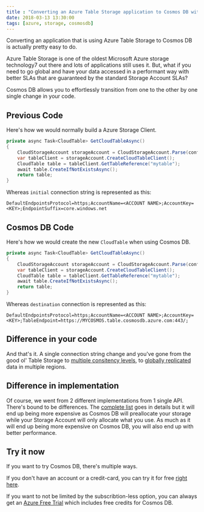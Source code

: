 ```yaml
---
title : "Converting an Azure Table Storage application to Cosmos DB with Table API"
date: 2018-03-13 13:30:00
tags: [azure, storage, cosmosdb]
---
```


Converting an application that is using Azure Table Storage to Cosmos DB is actually pretty easy to do.

Azure Table Storage is one of the oldest Microsoft Azure storage technology7 out there and lots of applications still uses it. But, what if you need to go global and have your data accessed in a performant way with better SLAs that are guaranteed by the standard Storage Account SLAs? 

Cosmos DB allows you to effortlessly transition from one to the other by one single change in your code.

## Previous Code

Here's how we would normally build a Azure Storage Client.

```csharp
private async Task<CloudTable> GetCloudTableAsync()
{
    CloudStorageAccount storageAccount = CloudStorageAccount.Parse(configuration.GetConnectionString("initial"));
    var tableClient = storageAccount.CreateCloudTableClient();
    CloudTable table = tableClient.GetTableReference("mytable");
    await table.CreateIfNotExistsAsync();
    return table;
}
```

Whereas `initial` connection string is represented as this:

```none
DefaultEndpointsProtocol=https;AccountName=<ACCOUNT NAME>;AccountKey=<KEY>;EndpointSuffix=core.windows.net
```

## Cosmos DB Code

Here's how we would create the new `CloudTable` when using Cosmos DB.

```csharp
private async Task<CloudTable> GetCloudTableAsync()
{
    CloudStorageAccount storageAccount = CloudStorageAccount.Parse(configuration.GetConnectionString("destination"));
    var tableClient = storageAccount.CreateCloudTableClient();
    CloudTable table = tableClient.GetTableReference("mytable");
    await table.CreateIfNotExistsAsync();
    return table;
}
```

Whereas `destination` connection is represented as this:
```none
DefaultEndpointsProtocol=https;AccountName=<ACCOUNT NAME>;AccountKey=<KEY>;TableEndpoint=https://MYCOSMOS.table.cosmosdb.azure.com:443/;
```

## Difference in your code

And that's it. A single connection string change and you've gone from the good ol' Table Storage to [multiple consitency levels](https://docs.microsoft.com/en-us/azure/cosmos-db/consistency-levels?WT.mc_id=maximerouiller-blog-marouill), to [globally replicated](https://docs.microsoft.com/en-us/azure/cosmos-db/sql-api-introduction?WT.mc_id=maximerouiller-blog-marouill) data in multiple regions.

## Difference in implementation

Of course, we went from 2 different implementations from 1 single API. There's bound to be differences. The [complete list](https://docs.microsoft.com/en-us/azure/cosmos-db/faq?WT.mc_id=maximerouiller-blog-marouill#develop-with-the-table-api) goes in details but it will end up being more expensive as Cosmos DB will preallocate your storage while your Storage Account will only allocate what you use. As much as it will end up being more expensive on Cosmos DB, you will also end up with better performance. 

## Try it now

If you want to try Cosmos DB, there's multiple ways. 

If you don't have an account or a credit-card, you can try it for free [right here](https://azure.microsoft.com/en-us/try/cosmosdb/?WT.mc_id=maximerouiller-blog-marouill).

If you want to not be limited by the subscribtion-less option, you can always get an [Azure Free Trial](https://azure.microsoft.com/en-us/free/?WT.mc_id=maximerouiller-blog-marouill) which includes free credits for Cosmos DB.